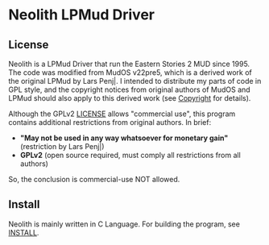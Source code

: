 Neolith LPMud Driver
====================

## License
Neolith is a LPMud Driver that run the Eastern Stories 2 MUD since 1995. The code was modified from MudOS v22pre5, which is a derived work of the original LPMud by Lars Penj|. I intended to distribute my parts of code in GPL style, and the copyright notices from original authors of MudOS and LPMud should also apply to this derived work (see [Copyright](doc/Copyright) for details).

Although the GPLv2 [LICENSE](LICENSE) allows "commercial use", this program contains additional restrictions from original authors. In brief:  
- **"May not be used in any way whatsoever for monetary gain"** (restriction by Lars Penj|)
- **GPLv2** (open source required, must comply all restrictions from all authors)

So, the conclusion is commercial-use NOT allowed.

## Install
Neolith is mainly written in C Language. For building the program, see [INSTALL](INSTALL.md).
